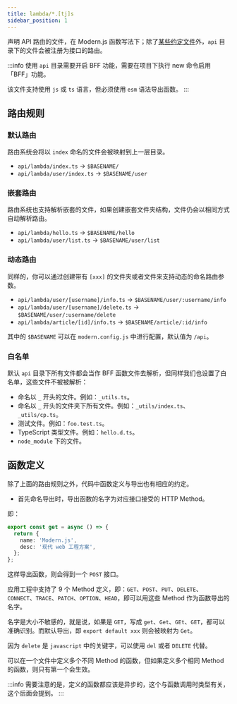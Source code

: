 ```yaml
---
title: lambda/*.[tj]s
sidebar_position: 1
---
```


声明 API 路由的文件，在 Modern.js 函数写法下；除了[某些约定文件](/docs/apis/app/hooks/api/framework/lambda#白名单)外，`api` 目录下的文件会被注册为接口的路由。

:::info
使用 `api` 目录需要开启 BFF 功能，需要在项目下执行 new 命令启用「BFF」功能。

该文件支持使用 `js` 或 `ts` 语言，但必须使用 `esm` 语法导出函数。
:::

## 路由规则

### 默认路由

路由系统会将以 `index` 命名的文件会被映射到上一层目录。

* `api/lambda/index.ts` -> `$BASENAME/`
* `api/lambda/user/index.ts` -> `$BASENAME/user`

### 嵌套路由

路由系统也支持解析嵌套的文件，如果创建嵌套文件夹结构，文件仍会以相同方式自动解析路由。

* `api/lambda/hello.ts` -> `$BASENAME/hello`
* `api/lambda/user/list.ts` -> `$BASENAME/user/list`

### 动态路由

同样的，你可以通过创建带有 `[xxx]` 的文件夹或者文件来支持动态的命名路由参数。

* `api/lambda/user/[username]/info.ts` -> `$BASENAME/user/:username/info`
* `api/lambda/user/[username]/delete.ts` -> `$BASENAME/user/:username/delete`
* `api/lambda/article/[id]/info.ts` -> `$BASENAME/article/:id/info`

其中的 `$BASENAME` 可以在 `modern.config.js` 中进行配置，默认值为 `/api`。

### 白名单

默认 `api` 目录下所有文件都会当作 BFF 函数文件去解析，但同样我们也设置了白名单，这些文件不被被解析：

* 命名以 `_` 开头的文件。例如：`_utils.ts`。
* 命名以 `_` 开头的文件夹下所有文件。例如：`_utils/index.ts`、`_utils/cp.ts`。
* 测试文件。例如：`foo.test.ts`。
* TypeScript 类型文件。例如：`hello.d.ts`。
* `node_module` 下的文件。

## 函数定义

除了上面的路由规则之外，代码中函数定义与导出也有相应的约定。

* 首先命名导出时，导出函数的名字为对应接口接受的 HTTP Method。

即：

```ts
export const get = async () => {
  return {
    name: 'Modern.js',
    desc: '现代 web 工程方案',
  };
};
```

这样导出函数，则会得到一个 `POST` 接口。

应用工程中支持了 9 个 Method 定义，即：`GET`、`POST`、`PUT`、`DELETE`、`CONNECT`、`TRACE`、`PATCH`、`OPTION`、`HEAD`，即可以用这些 Method 作为函数导出的名字。

名字是大小不敏感的，就是说，如果是 `GET`，写成 `get`、`Get`、`GEt`、`GET`，都可以准确识别。而默认导出，即 `export default xxx` 则会被映射为 `Get`。

因为 `delete` 是 `javascript` 中的关键字，可以使用 `del` 或者 `DELETE` 代替。

可以在一个文件中定义多个不同 Method 的函数，但如果定义多个相同 Method 的函数，则只有第一个会生效。

:::info
需要注意的是，定义的函数都应该是异步的，这个与函数调用时类型有关，这个后面会提到。
:::
